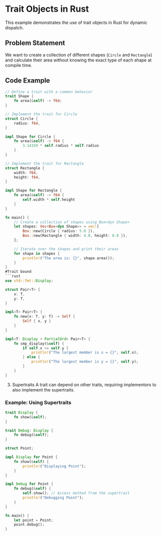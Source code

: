 # Trait Objects in Rust

This example demonstrates the use of trait objects in Rust for dynamic dispatch.

## Problem Statement

We want to create a collection of different shapes (`Circle` and `Rectangle`) and calculate their area without knowing the exact type of each shape at compile time.

## Code Example

```rust
// Define a trait with a common behavior
trait Shape {
    fn area(&self) -> f64;
}

// Implement the trait for Circle
struct Circle {
    radius: f64,
}

impl Shape for Circle {
    fn area(&self) -> f64 {
        3.14159 * self.radius * self.radius
    }
}

// Implement the trait for Rectangle
struct Rectangle {
    width: f64,
    height: f64,
}

impl Shape for Rectangle {
    fn area(&self) -> f64 {
        self.width * self.height
    }
}

fn main() {
    // Create a collection of shapes using Box<dyn Shape>
    let shapes: Vec<Box<dyn Shape>> = vec![
        Box::new(Circle { radius: 5.0 }),
        Box::new(Rectangle { width: 4.0, height: 6.0 }),
    ];

    // Iterate over the shapes and print their areas
    for shape in shapes {
        println!("The area is: {}", shape.area());
    }
}
#Trait bound
```rust
use std::fmt::Display;

struct Pair<T> {
    x: T,
    y: T,
}

impl<T> Pair<T> {
    fn new(x: T, y: T) -> Self {
        Self { x, y }
    }
}

impl<T: Display + PartialOrd> Pair<T> {
    fn cmp_display(&self) {
        if self.x >= self.y {
            println!("The largest member is x = {}", self.x);
        } else {
            println!("The largest member is y = {}", self.y);
        }
    }
}
```
3. Supertraits
A trait can depend on other traits, requiring implementors to also implement the supertraits.

### Example: Using Supertraits
```rust
trait Display {
    fn show(&self);
}

trait Debug: Display {
    fn debug(&self);
}

struct Point;

impl Display for Point {
    fn show(&self) {
        println!("Displaying Point");
    }
}

impl Debug for Point {
    fn debug(&self) {
        self.show(); // Access method from the supertrait
        println!("Debugging Point");
    }
}

fn main() {
    let point = Point;
    point.debug();
}
```
